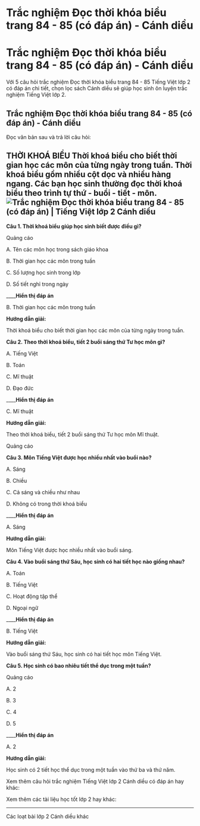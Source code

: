 # Trắc nghiệm Đọc thời khóa biểu trang 84 - 85 (có đáp án) - Cánh diều

# Trắc nghiệm Đọc thời khóa biểu trang 84 - 85 (có đáp án) - Cánh diều

Với 5 câu hỏi trắc nghiệm Đọc thời khóa biểu trang 84 - 85 Tiếng Việt lớp 2 có đáp án chi tiết, chọn lọc sách Cánh diều sẽ giúp học sinh ôn luyện trắc nghiệm Tiếng Việt lớp 2.

## Trắc nghiệm Đọc thời khóa biểu trang 84 - 85 (có đáp án) - Cánh diều

Đọc văn bản sau và trả lời câu hỏi: 

**THỜI KHOÁ BIỂU** Thời khoá biểu cho biết thời gian học các môn của từng ngày trong tuần. Thời khoá biểu gồm nhiều cột dọc và nhiều hàng ngang. Các bạn học sinh thường đọc thời khoá biểu theo trình tự thứ - buổi - tiết - môn. ![Trắc nghiệm Đọc thời khóa biểu trang 84 - 85 \(có đáp án\) | Tiếng Việt lớp 2 Cánh diều](https://vietjack.com/tieng-viet-2-cd/images/trac-nghiem-noi-va-nghe-doc-thoi-khoa-bieu-trang-84-85-270847.PNG)  
---  
  
**Câu 1. Thời khoá biểu giúp học sinh biết được điều gì?**

Quảng cáo

A. Tên các môn học trong sách giáo khoa

B. Thời gian học các môn trong tuần

C. Số lượng học sinh trong lớp

D. Số tiết nghỉ trong ngày

____**Hiển thị đáp án**

B. Thời gian học các môn trong tuần

**Hướng dẫn giải:**

Thời khoá biểu cho biết thời gian học các môn của từng ngày trong tuần.

**Câu 2. Theo thời khoá biểu, tiết 2 buổi sáng thứ Tư học môn gì?**

A. Tiếng Việt

B. Toán

C. Mĩ thuật 

D. Đạo đức

____**Hiển thị đáp án**

C. Mĩ thuật 

**Hướng dẫn giải:**

Theo thời khoá biểu, tiết 2 buổi sáng thứ Tư học môn Mĩ thuật.

Quảng cáo

**Câu 3. Môn Tiếng Việt được học nhiều nhất vào buổi nào?**

A. Sáng

B. Chiều

C. Cả sáng và chiều như nhau

D. Không có trong thời khoá biểu

____**Hiển thị đáp án**

A. Sáng

**Hướng dẫn giải:**

Môn Tiếng Việt được học nhiều nhất vào buổi sáng.

**Câu 4. Vào buổi sáng thứ Sáu, học sinh có hai tiết học nào giống nhau?**

A. Toán

B. Tiếng Việt 

C. Hoạt động tập thể

D. Ngoại ngữ

____**Hiển thị đáp án**

B. Tiếng Việt 

**Hướng dẫn giải:**

Vào buổi sáng thứ Sáu, học sinh có hai tiết học môn Tiếng Việt.

**Câu 5. Học sinh có bao nhiêu tiết thể dục trong một tuần?**

Quảng cáo

A. 2

B. 3

C. 4

D. 5

____**Hiển thị đáp án**

A. 2

**Hướng dẫn giải:**

Học sinh có 2 tiết học thể dục trong một tuần vào thứ ba và thứ năm.

Xem thêm câu hỏi trắc nghiệm Tiếng Việt lớp 2 Cánh diều có đáp án hay khác:

Xem thêm các tài liệu học tốt lớp 2 hay khác:

* * *

Các loạt bài lớp 2 Cánh diều khác
